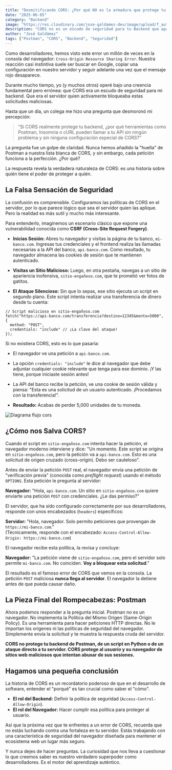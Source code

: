 ```yaml
---
title: "Desmitificando CORS: ¿Por qué NO es la armadura que protege tu Backend?"
date: "2025-06-05"
category: "Backend"
image: "https://res.cloudinary.com/jose-galdamez-dev/image/upload/f_auto,q_auto/v1/PersonalPage/blog/q3lr6h7m03dmedhu3gmo"
description: "CORS no es un escudo de seguridad para tu Backend que aparenta ser. Entiende cómo funciona realmente y por qué Postman no se ve afectado por él."
author: "José Galdámez"
tags: ["Postman", "CORS", "Backend", "Seguridad"]
---
```


<p class='paragraph' markdown='1'>
Como desarrolladores, hemos visto este error un millón de veces en la consola del navegador: <code>Cross-Origin Resource Sharing Error</code>. Nuestra reacción casi instintiva suele ser buscar en Google, copiar una configuración en nuestro servidor y seguir adelante una vez que el mensaje rojo desaparece.
</p>
<p class='paragraph' markdown='1'>
Durante mucho tiempo, yo (y muchos otros) operé bajo una creencia fundamental pero errónea: que CORS era un escudo de seguridad para mi backend. Que era el servidor quien activamente bloqueaba estas solicitudes maliciosas.
</p>

<p class='paragraph' markdown='1'>
Hasta que un día, un colega me hizo una pregunta que desmoronó mi percepción:
</p>

<blockquote>
    <p>“Si CORS realmente protege tu backend, ¿por qué herramientas como Postman, Insomnia o cURL pueden llamar a tu API sin ningún problema y sin ninguna configuración especial de CORS?”</p>
</blockquote>

<p class='paragraph' markdown='1'>
La pregunta fue un golpe de claridad. Nunca hemos añadido la "huella" de Postman a nuestra lista blanca de CORS, y sin embargo, cada petición funciona a la perfección. ¿Por qué?
</p>
<p class='paragraph' markdown='1'>
La respuesta revela la verdadera naturaleza de CORS: es una historia sobre quién tiene el poder de proteger a quién.
</p>

<h2 class="h2" markdown='1'>La Falsa Sensación de Seguridad</h2>

<p class='paragraph' markdown='1'>
La confusión es comprensible. Configuramos las políticas de CORS en el servidor, por lo que parece lógico que sea el servidor quien las aplique. Pero la realidad es más sutil y mucho más interesante.
</p>

<p class='paragraph' markdown='1'>
Para entenderlo, imaginemos un escenario clásico que expone una vulnerabilidad conocida como <strong>CSRF (Cross-Site Request Forgery)</strong>.
</p>

<ul class='list-with-bullets'>
    <li>
    <p class='paragraph' markdown='1'>
    <strong>Inicias Sesión:</strong> Abres tu navegador y visitas la página de tu banco, <code>mi-banco.com</code>. Ingresas tus credenciales y el frontend realiza las llamadas necesarias a la API del banco, <code>api-banco.com</code>. Como resultado, tu navegador almacena las cookies de sesión que te mantienen autenticado.
    </p>
    </li>
    <li>
    <p class='paragraph' markdown='1'>
    <strong>Visitas un Sitio Malicioso:</strong> Luego, en otra pestaña, navegas a un sitio de apariencia inofensiva, <code>sitio-engañoso.com</code>, que te prometió ver fotos de gatitos.
    </p>
    </li>
    <li>
    <p class='paragraph' markdown='1'>
    <strong>El Ataque Silencioso:</strong> Sin que lo sepas, ese sitio ejecuta un script en segundo plano. Este script intenta realizar una transferencia de dinero desde tu cuenta:
    </p>
    </li>
</ul>

<pre><code>// Script malicioso en sitio-engañoso.com
fetch("https://api-banco.com/transferencia?destino=12345&monto=5000", {
  method: "POST",
  credentials: "include" // ¡La clave del ataque!
});</code></pre>

<p class='paragraph' markdown='1'>
Si no existiera CORS, esto es lo que pasaría:
</p>

<ul class='list-with-bullets'>
     <li>
        <p class='paragraph' markdown='1'>
     El navegador ve una petición a <code>api-banco.com</code>.
        </p>
     </li>
     <li>
        <p class='paragraph' markdown='1'>
     La opción <code>credentials: "include"</code> le dice al navegador que debe adjuntar cualquier cookie relevante que tenga para ese dominio. ¡Y las tiene, porque iniciaste sesión antes!
        </p>
     </li>
     <li>
        <p class='paragraph' markdown='1'>
     La API del banco recibe la petición, ve una cookie de sesión válida y piensa: "Esta es una solicitud de un usuario autenticado. ¡Procedamos con la transferencia!".
        </p>
     </li>
     <li>
        <p class='paragraph' markdown='1'>
     <strong>Resultado:</strong> Acabas de perder 5,000 unidades de tu moneda.
        </p>
     </li>
</ul>

<img class='image' src="https://bunnyacademy.b-cdn.net/gTIGO-How-do-Cross-Origin-Resource-Sharing-CORS-Headers-work.png" alt="Diagrama flujo cors" />

<h2 class="h2" markdown='1'>¿Cómo nos Salva CORS?</h2>
<p class='paragraph' markdown='1'>Cuando el script en <code>sitio-engañoso.com</code> intenta hacer la petición, el navegador moderno interviene y dice: "Un momento. Este script se origina en <code>sitio-engañoso.com</code>, pero la petición va a <code>api-banco.com</code>. Esto es una solicitud de origen cruzado (cross-origin). Debo ser cauteloso".
</p>
<p class='paragraph' markdown='1'>Antes de enviar la petición <code>POST</code> real, el navegador envía una petición de "verificación previa" (conocida como <em>preflight request</em>) usando el método <code>OPTIONS</code>. Esta petición le pregunta al servidor:</p>
<p class='paragraph' markdown='1'><strong>Navegador:</strong> "Hola, <code>api-banco.com</code>. Un sitio en <code>sitio-engañoso.com</code> quiere enviarte una petición <code>POST</code> con credenciales. ¿Le das permiso?"</p>
<p class='paragraph' markdown='1'>El servidor, que ha sido configurado correctamente por sus desarrolladores, responde con unos encabezados (<code>headers</code>) específicos:</p>
<p class='paragraph' markdown='1'><strong>Servidor:</strong> "Hola, navegador. Solo permito peticiones que provengan de <code>https://mi-banco.com</code>."<br>(Técnicamente, responde con el encabezado: <code>Access-Control-Allow-Origin: https://mi-banco.com</code>)</p>
<p class='paragraph' markdown='1'>El navegador recibe esta política, la revisa y concluye:</p>
<p class='paragraph' markdown='1'><strong>Navegador:</strong> "La petición viene de <code>sitio-engañoso.com</code>, pero el servidor solo permite <code>mi-banco.com</code>. No coinciden. <strong>Voy a bloquear esta solicitud</strong>."</p>
<p class='paragraph' markdown='1'>El resultado es el famoso error de CORS que vemos en la consola. La petición <code>POST</code> maliciosa <strong>nunca llega al servidor</strong>. El navegador la detiene antes de que pueda causar daño.</p>

<h2 class="h2" markdown='1'>La Pieza Final del Rompecabezas: Postman</h2>

<p class='paragraph' markdown='1'>
Ahora podemos responder a la pregunta inicial. Postman no es un navegador. No implementa la Política del Mismo Origen (Same-Origin Policy). Es una herramienta para hacer peticiones HTTP directas. No le importan los orígenes ni las políticas de seguridad del navegador. Simplemente envía la solicitud y te muestra la respuesta cruda del servidor.
</p>
<p class='paragraph' markdown='1'>
<strong>CORS no protege tu backend de Postman, de un script en Python o de un ataque directo a tu servidor. CORS protege al <em>usuario</em> y su navegador de sitios web maliciosos que intentan abusar de sus sesiones.</strong>
</p>

<h2 class="h2" markdown='1'>Hagamos una pequeña conclusión</h2>

<p class='paragraph' markdown='1'>
La historia de CORS es un recordatorio poderoso de que en el desarrollo de software, entender el "porqué" es tan crucial como saber el "cómo".
</p>
<ul>
    <li><strong>El rol del Backend:</strong> Definir la política de seguridad (<code>Access-Control-Allow-Origin</code>).</li>
    <li><strong>El rol del Navegador:</strong> Hacer cumplir esa política para proteger al usuario.</li>
</ul>

<p class='paragraph' markdown='1'>Así que la próxima vez que te enfrentes a un error de CORS, recuerda que no estás luchando contra una fortaleza en tu servidor. Estás trabajando con una característica de seguridad del navegador diseñada para mantener el ecosistema web un lugar más seguro.</p>

<p class='paragraph' markdown='1'>Y nunca dejes de hacer preguntas. La curiosidad que nos lleva a cuestionar lo que creemos saber es nuestro verdadero superpoder como desarrolladores. Es el motor del aprendizaje auténtico.</p>
